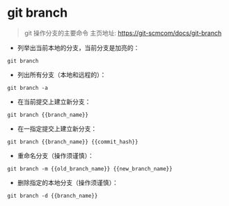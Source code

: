 # git branch

> git 操作分支的主要命令
> 主页地址: <https://git-scmcom/docs/git-branch>

- 列举出当前本地的分支，当前分支是加亮的：

`git branch`

- 列出所有分支（本地和远程的）：

`git branch -a`

- 在当前提交上建立新分支：

`git branch {{branch_name}}`

- 在一指定提交上建立新分支：

`git branch {{branch_name}} {{commit_hash}}`

- 重命名分支（操作须谨慎）：

`git branch -m {{old_branch_name}} {{new_branch_name}}`

- 删除指定的本地分支（操作须谨慎）：

`git branch -d {{branch_name}}`

[#]: contributors: ([李峰]，[盛曦 姜]，[武杰])